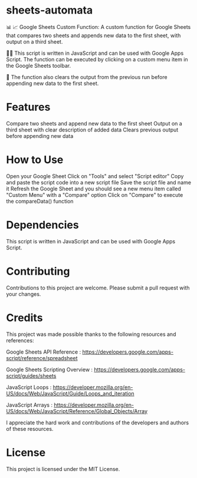 # sheets-automata

📊 📈 Google Sheets Custom Function: A custom function for Google Sheets that compares two sheets and appends new data to the first sheet, with output on a third sheet.

👨‍💻 This script is written in JavaScript and can be used with Google Apps Script. The function can be executed by clicking on a custom menu item in the Google Sheets toolbar.

📝 The function also clears the output from the previous run before appending new data to the first sheet.


# Features
Compare two sheets and append new data to the first sheet
Output on a third sheet with clear description of added data
Clears previous output before appending new data

# How to Use
Open your Google Sheet
Click on "Tools" and select "Script editor"
Copy and paste the script code into a new script file
Save the script file and name it
Refresh the Google Sheet and you should see a new menu item called "Custom Menu" with a "Compare" option
Click on "Compare" to execute the compareData() function

# Dependencies
This script is written in JavaScript and can be used with Google Apps Script.

# Contributing
Contributions to this project are welcome. Please submit a pull request with your changes.

# Credits
This project was made possible thanks to the following resources and references:

Google Sheets API Reference : https://developers.google.com/apps-script/reference/spreadsheet

Google Sheets Scripting Overview : https://developers.google.com/apps-script/guides/sheets

JavaScript Loops : https://developer.mozilla.org/en-US/docs/Web/JavaScript/Guide/Loops_and_iteration

JavaScript Arrays : https://developer.mozilla.org/en-US/docs/Web/JavaScript/Reference/Global_Objects/Array

I appreciate the hard work and contributions of the developers and authors of these resources.

# License
This project is licensed under the MIT License.
